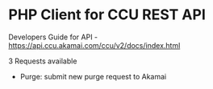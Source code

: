 # PHP Client for CCU REST API

Developers Guide for API - https://api.ccu.akamai.com/ccu/v2/docs/index.html

3 Requests available

- Purge: submit new purge request to Akamai


